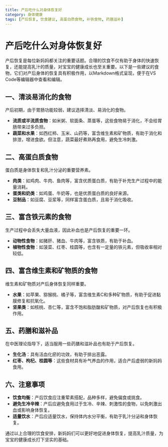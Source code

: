```yaml
---
title: 产后吃什么对身体恢复好
category: 身体健康
tags: [产后恢复, 饮食建议, 高蛋白质食物, 补铁食物, 药膳滋补]
---
```

# 产后吃什么对身体恢复好

产后恢复是每位新妈妈都关注的重要话题。合理的饮食不仅有助于身体的快速恢复，还能提高乳汁的质量，对宝宝的健康成长也至关重要。以下是一些建议的食物，它们对产后身体的恢复具有积极作用，以Markdown格式呈现，便于在VS Code等编辑器中查看和编辑。

## 一、清淡易消化的食物

产后初期，由于胃肠功能较弱，建议选择清淡、易消化的食物。

- **流质或半流质食物**：如米粥、软面条、蒸蛋等，这些食物易于消化，不会给胃肠带来过多负担。
- **蔬菜和水果**：如西红柿、玉米、山药等，富含维生素和矿物质，有助于消化和排泄，增进食欲。但注意，蔬菜最好煮熟再食用，避免生冷刺激。

## 二、高蛋白质食物

蛋白质是身体恢复和乳汁分泌的重要营养素。

- **肉类**：如鸡肉、牛肉、鱼肉等，富含优质蛋白质，有助于补充生产过程中的能量消耗。
- **蛋类和奶类**：如鸡蛋、牛奶等，也是优质蛋白质的良好来源。
- **豆制品**：如豆腐、豆浆等，同样富含蛋白质，且易于消化吸收。

## 三、富含铁元素的食物

生产过程中会丢失大量血液，因此补血也是产后恢复的重要一环。

- **动物性食物**：如猪肝、猪血、牛肉等，富含铁质，有助于补血。
- **植物性食物**：如菠菜、红枣、桂圆等，也含有一定量的铁元素，但吸收率相对较低。

## 四、富含维生素和矿物质的食物

维生素和矿物质对产后身体恢复同样重要。

- **水果**：如苹果、猕猴桃、橘子等，富含维生素C和多种矿物质，有助于促进黏膜修复和抗氧化。
- **坚果类**：如核桃、杏仁等，富含不饱和脂肪酸和矿物质，对产后恢复也有积极作用。

## 五、药膳和滋补品

在中医理论指导下，适当服用一些药膳和滋补品也有助于产后恢复。

- **生化汤**：具有活血化瘀的功效，有助于排出恶露。
- **红枣、枸杞、桂圆等**：这些食材具有补气养血的作用，适合产后虚弱的新妈妈食用。

## 六、注意事项

- **饮食均衡**：产后饮食应注重荤素搭配，品种多样，避免偏食或挑食。
- **避免生冷辛辣**：产后应避免食用过于生冷、辛辣、刺激性的食物，以免刺激出血或影响身体恢复。
- **适量饮水**：产后应适量饮水，保持体内水分平衡，有助于乳汁分泌和身体恢复。

通过以上合理的饮食安排，新妈妈们可以更好地促进身体恢复，提高乳汁质量，为宝宝的健康成长打下坚实的基础。  